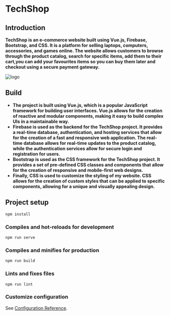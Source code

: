 # TechShop

## Introduction 
**TechShop is an e-commerce website built using Vue.js, Firebase, Bootstrap, and CSS. It is a platform for selling laptops, computers, accessories, and games online. The website allows customers to browse through the product catalog, search for specific items, add them to their cart,you can add your favourites items so you can buy them later and checkout using a secure payment gateway.**


![logo](https://user-images.githubusercontent.com/107917621/224542699-c9e0158c-0298-4d81-850b-79a00f8a45de.png)

## Build 
* **The project is built using Vue.js, which is a popular JavaScript framework for building user interfaces. Vue.js allows for the creation of reactive and modular components, making it easy to build complex UIs in a maintainable way.**
* **Firebase is used as the backend for the TechShop project. It provides a real-time database, authentication, and hosting services that allow for the creation of a fast and responsive web application. The real-time database allows for real-time updates to the product catalog, while the authentication services allow for secure login and registration for users.**
* **Bootstrap is used as the CSS framework for the TechShop project. It provides a set of pre-defined CSS classes and components that allow for the creation of responsive and mobile-first web designs.**
* **Finally, CSS is used to customize the styling of my website. CSS allows for the creation of custom styles that can be applied to specific components, allowing for a unique and visually appealing design.**

## Project setup
```
npm install
```

### Compiles and hot-reloads for development
```
npm run serve
```

### Compiles and minifies for production
```
npm run build
```

### Lints and fixes files
```
npm run lint
```
### Customize configuration
See [Configuration Reference](https://cli.vuejs.org/config/).
